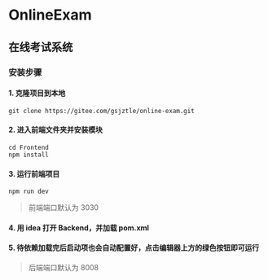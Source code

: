 # OnlineExam

## 在线考试系统

### 安装步骤


#### 1. 克隆项目到本地

```git
git clone https://gitee.com/gsjztle/online-exam.git

```



#### 2. 进入前端文件夹并安装模块

```git
cd Frontend
npm install 
```


#### 3. 运行前端项目 

```git
npm run dev
```

> 前端端口默认为 3030



#### 4. 用 idea 打开 Backend，并加载 pom.xml


#### 5. 待依赖加载完后启动项也会自动配置好，点击编辑器上方的绿色按钮即可运行

> 后端端口默认为 8008
